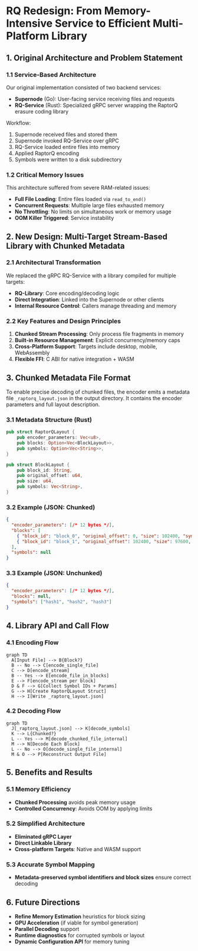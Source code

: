 # RQ Redesign: From Memory-Intensive Service to Efficient Multi-Platform Library

## 1. Original Architecture and Problem Statement

### 1.1 Service-Based Architecture

Our original implementation consisted of two backend services:

- **Supernode** (Go): User-facing service receiving files and requests
- **RQ-Service** (Rust): Specialized gRPC server wrapping the RaptorQ erasure coding library

Workflow:

1. Supernode received files and stored them
2. Supernode invoked RQ-Service over gRPC
3. RQ-Service loaded entire files into memory
4. Applied RaptorQ encoding
5. Symbols were written to a disk subdirectory

### 1.2 Critical Memory Issues

This architecture suffered from severe RAM-related issues:

- **Full File Loading**: Entire files loaded via `read_to_end()`
- **Concurrent Requests**: Multiple large files exhausted memory
- **No Throttling**: No limits on simultaneous work or memory usage
- **OOM Killer Triggered**: Service instability

## 2. New Design: Multi-Target Stream-Based Library with Chunked Metadata

### 2.1 Architectural Transformation

We replaced the gRPC RQ-Service with a library compiled for multiple targets:

- **RQ-Library**: Core encoding/decoding logic
- **Direct Integration**: Linked into the Supernode or other clients
- **Internal Resource Control**: Callers manage threading and memory

### 2.2 Key Features and Design Principles

1. **Chunked Stream Processing**: Only process file fragments in memory
2. **Built-in Resource Management**: Explicit concurrency/memory caps
3. **Cross-Platform Support**: Targets include desktop, mobile, WebAssembly
4. **Flexible FFI**: C ABI for native integration + WASM

## 3. Chunked Metadata File Format

To enable precise decoding of chunked files, the encoder emits a metadata file `_raptorq_layout.json` in the output directory. It contains the encoder parameters and full layout description.

### 3.1 Metadata Structure (Rust)

```rust
pub struct RaptorQLayout {
    pub encoder_parameters: Vec<u8>,
    pub blocks: Option<Vec<BlockLayout>>,
    pub symbols: Option<Vec<String>>,
}

pub struct BlockLayout {
    pub block_id: String,
    pub original_offset: u64,
    pub size: u64,
    pub symbols: Vec<String>,
}
```

### 3.2 Example (JSON: Chunked)

```json
{
  "encoder_parameters": [/* 12 bytes */],
  "blocks": [
    { "block_id": "block_0", "original_offset": 0, "size": 102400, "symbols": ["hash1", "hash2"] },
    { "block_id": "block_1", "original_offset": 102400, "size": 97600, "symbols": ["hash3", "hash4"] }
  ],
  "symbols": null
}
```

### 3.3 Example (JSON: Unchunked)

```json
{
  "encoder_parameters": [/* 12 bytes */],
  "blocks": null,
  "symbols": ["hash1", "hash2", "hash3"]
}
```

## 4. Library API and Call Flow

### 4.1 Encoding Flow

```mermaid
graph TD
  A[Input File] --> B{Block?}
  B -- No --> C[encode_single_file]
  C --> D[encode_stream]
  B -- Yes --> E[encode_file_in_blocks]
  E --> F[encode_stream per block]
  D & F --> G[Collect Symbol IDs + Params]
  G --> H[Create RaptorQLayout Struct]
  H --> I[Write _raptorq_layout.json]
```

### 4.2 Decoding Flow

```mermaid
graph TD
  J[_raptorq_layout.json] --> K[decode_symbols]
  K --> L{Chunked?}
  L -- Yes --> M[decode_chunked_file_internal]
  M --> N[Decode Each Block]
  L -- No --> O[decode_single_file_internal]
  M & O --> P[Reconstruct Output File]
```

## 5. Benefits and Results

### 5.1 Memory Efficiency

- **Chunked Processing** avoids peak memory usage
- **Controlled Concurrency**: Avoids OOM by applying limits

### 5.2 Simplified Architecture

- **Eliminated gRPC Layer**
- **Direct Linkable Library**
- **Cross-platform Targets**: Native and WASM support

### 5.3 Accurate Symbol Mapping

- **Metadata-preserved symbol identifiers and block sizes** ensure correct decoding

## 6. Future Directions

- **Refine Memory Estimation** heuristics for block sizing
- **GPU Acceleration** (if viable for symbol generation)
- **Parallel Decoding** support
- **Runtime diagnostics** for corrupted symbols or layout
- **Dynamic Configuration API** for memory tuning

